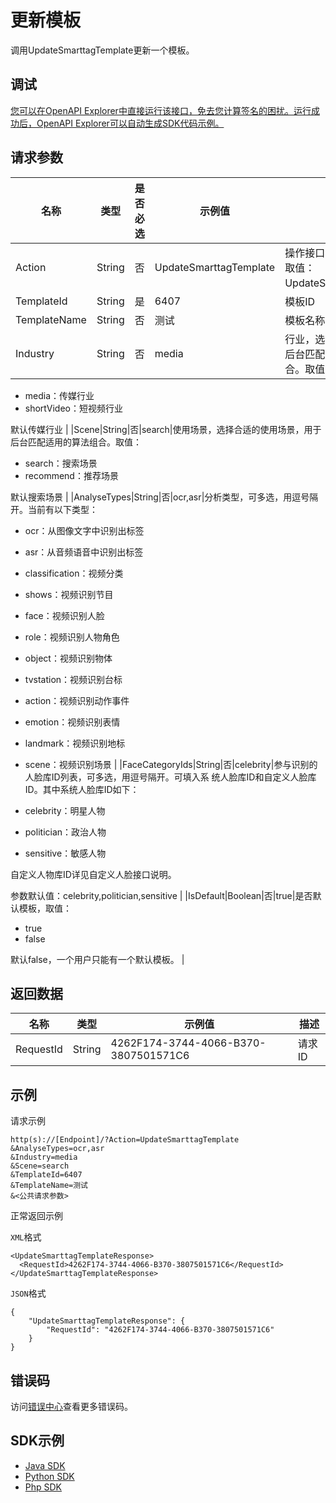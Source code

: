 # 更新模板

调用UpdateSmarttagTemplate更新一个模板。

## 调试

[您可以在OpenAPI Explorer中直接运行该接口，免去您计算签名的困扰。运行成功后，OpenAPI Explorer可以自动生成SDK代码示例。](https://api.aliyun.com/#product=Mts&api=UpdateSmarttagTemplate&type=RPC&version=2014-06-18)

## 请求参数

|名称|类型|是否必选|示例值|描述|
|--|--|----|---|--|
|Action|String|否|UpdateSmarttagTemplate|操作接口名，系统规定参数。取值：UpdateSmarttagTemplate。 |
|TemplateId|String|是|6407|模板ID |
|TemplateName|String|否|测试|模板名称 |
|Industry|String|否|media|行业，选择合适的行业，用于后台匹配适用于行业的算法组合。取值：

 -   media：传媒⾏业
-   shortVideo：短视频⾏业

 默认传媒⾏业 |
|Scene|String|否|search|使用场景，选择合适的使用场景，用于后台匹配适用的算法组合。取值：

 -   search：搜索场景
-   recommend：推荐场景

 默认搜索场景 |
|AnalyseTypes|String|否|ocr,asr|分析类型，可多选，⽤逗号隔开。当前有以下类型：

 -   ocr：从图像⽂字中识别出标签
-   asr：从⾳频语⾳中识别出标签
-   classification：视频分类
-   shows：视频识别节⽬
-   face：视频识别⼈脸
-   role：视频识别⼈物⻆⾊
-   object：视频识别物体
-   tvstation：视频识别台标
-   action：视频识别动作事件
-   emotion：视频识别表情
-   landmark：视频识别地标
-   scene：视频识别场景 |
|FaceCategoryIds|String|否|celebrity|参与识别的⼈脸库ID列表，可多选，⽤逗号隔开。可填⼊系 统⼈脸库ID和⾃定义⼈脸库ID。其中系统⼈脸库ID如下：

 -   celebrity：明星⼈物
-   politician：政治⼈物
-   sensitive：敏感⼈物

 ⾃定义⼈物库ID详⻅⾃定义⼈脸接⼝说明。

 参数默认值：celebrity,politician,sensitive |
|IsDefault|Boolean|否|true|是否默认模板，取值：

 -   true
-   false

 默认false，⼀个⽤户只能有⼀个默认模板。 |

## 返回数据

|名称|类型|示例值|描述|
|--|--|---|--|
|RequestId|String|4262F174-3744-4066-B370-3807501571C6|请求ID |

## 示例

请求示例

```
http(s)://[Endpoint]/?Action=UpdateSmarttagTemplate
&AnalyseTypes=ocr,asr
&Industry=media
&Scene=search
&TemplateId=6407
&TemplateName=测试
&<公共请求参数>
```

正常返回示例

`XML`格式

```
<UpdateSmarttagTemplateResponse>
  <RequestId>4262F174-3744-4066-B370-3807501571C6</RequestId>
</UpdateSmarttagTemplateResponse>
```

`JSON`格式

```
{
    "UpdateSmarttagTemplateResponse": {
        "RequestId": "4262F174-3744-4066-B370-3807501571C6"
    }
}
```

## 错误码

访问[错误中心](https://error-center.aliyun.com/status/product/Mts)查看更多错误码。

## SDK示例

-   [Java SDK](https://help.aliyun.com/document_detail/188025.html?spm=a2c4g.11186623.6.787.6d547ae0hTPznN)
-   [Python SDK](https://help.aliyun.com/document_detail/188026.html?spm=a2c4g.11186623.6.788.a1e365d1K2YUVh)
-   [Php SDK](https://help.aliyun.com/document_detail/188027.html?spm=a2c4g.11186623.6.789.48ee2658uXrHDL)

